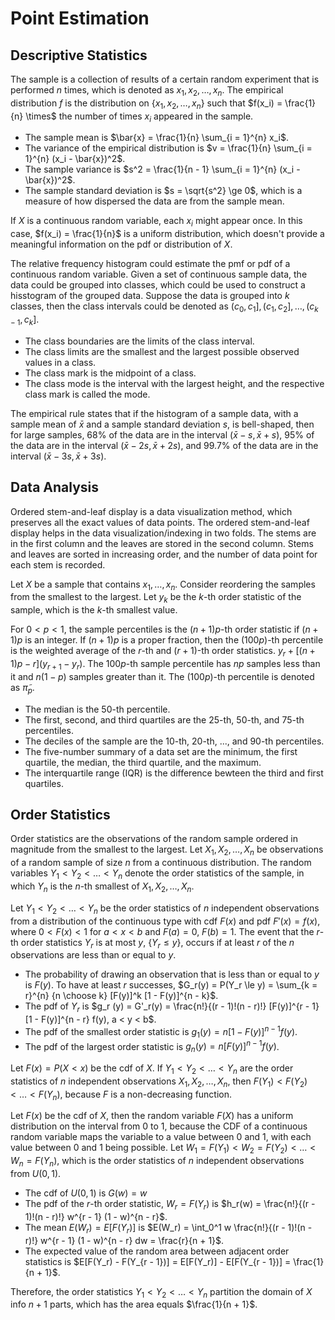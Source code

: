 # Point Estimation

## Descriptive Statistics

The sample is a collection of results of a certain random experiment that is performed $n$ times, which is denoted as $x_1, x_2, \dots, x_n$. The empirical distribution $f$ is the distribution on $\{ x_1, x_2, \dots, x_n \}$ such that $f(x_i) = \frac{1}{n} \times$ the number of times $x_i$ appeared in the sample.

- The sample mean is $\bar{x} = \frac{1}{n} \sum_{i = 1}^{n} x_i$.
- The variance of the empirical distribution is $v = \frac{1}{n} \sum_{i = 1}^{n} (x_i - \bar{x})^2$.
- The sample variance is $s^2 = \frac{1}{n - 1} \sum_{i = 1}^{n} (x_i - \bar{x})^2$.
- The sample standard deviation is $s = \sqrt{s^2} \ge 0$, which is a measure of how dispersed the data are from the sample mean.

If $X$ is a continuous random variable, each $x_i$ might appear once. In this case, $f(x_i) = \frac{1}{n}$ is a uniform distribution, which doesn't provide a meaningful information on the pdf or distribution of $X$.

The relative frequency histogram could estimate the pmf or pdf of a continuous random variable. Given a set of continuous sample data, the data could be grouped into classes, which could be used to construct a hisstogram of the grouped data. Suppose the data is grouped into $k$ classes, then the class intervals could be denoted as $(c_0, c_1], (c_1, c_2], \dots, (c_{k - 1}, c_k]$.

- The class boundaries are the limits of the class interval.
- The class limits are the smallest and the largest possible observed values in a class.
- The class mark is the midpoint of a class.
- The class mode is the interval with the largest height, and the respective class mark is called the mode.

The empirical rule states that if the histogram of a sample data, with a sample mean of $\bar{x}$ and a sample standard deviation $s$, is bell-shaped, then for large samples, $68\%$ of the data are in the interval $(\bar{x} - s, \bar{x} + s)$, $95\%$ of the data are in the interval $(\bar{x} - 2s, \bar{x} + 2s)$, and $99.7\%$ of the data are in the interval $(\bar{x} - 3s, \bar{x} + 3s)$.

## Data Analysis

Ordered stem-and-leaf display is a data visualization method, which preserves all the exact values of data points. The ordered stem-and-leaf display helps in the data
visualization/indexing in two folds. The stems are in the first column and the leaves are stored in the second column. Stems and leaves are sorted in increasing order, and the number of data point for each stem is recorded.

Let $X$ be a sample that contains $x_1, \dots, x_n$. Consider reordering the samples from the smallest to the largest. Let $y_k$ be the $k$-th order statistic of the sample, which is the $k$-th smallest value.

For $0 < p < 1$, the sample percentiles is the $(n + 1)p$-th order statistic if $(n + 1)p$ is an integer. If $(n + 1)p$ is a proper fraction, then the $(100p)$-th percentile is the weighted average of the $r$-th and $(r + 1)$-th order statistics. $y_r + [(n + 1)p - r](y_{r+1} - y_r)$. The $100p$-th sample percentile has $np$ samples less than it and $n(1-p)$ samples greater than it. The $(100p)$-th percentile is denoted as $\tilde{\pi}_p$.

- The median is the $50$-th percentile.
- The first, second, and third quartiles are the $25$-th, $50$-th, and $75$-th percentiles.
- The deciles of the sample are the $10$-th, $20$-th, ..., and $90$-th percentiles.
- The five-number summary of a data set are the minimum, the first quartile, the median, the third quartile, and the maximum.
- The interquartile range (IQR) is the difference bewteen the third and first quartiles.

## Order Statistics

Order statistics are the observations of the random sample ordered in magnitude from the smallest to the largest. Let $X_1, X_2, \dots, X_n$ be observations of a random sample of size $n$ from a continuous distribution. The random variables $Y_1 < Y_2 < \dots < Y_n$ denote the order statistics of the sample, in which $Y_n$ is the $n$-th smallest of $X_1, X_2, \dots, X_n$.

Let $Y_1 < Y_2 < \dots < Y_n$ be the order statistics of $n$ independent observations from a distribution of the continuous type with cdf $F(x)$ and pdf $F'(x) = f(x)$, where $0 < F(x) < 1$ for $a < x < b$ and $F(a) = 0$, $F(b) = 1$. The event that the $r$-th order statistics $Y_r$ is at most $y$, $\{ Y_r \le y \}$, occurs if at least $r$ of the $n$ observations are less than or equal to $y$.

- The probability of drawing an observation that is less than or equal to $y$ is $F(y)$. To have at least $r$ successes, $G_r(y) = P(Y_r \le y) = \sum_{k = r}^{n} {n \choose k} [F(y)]^k [1 - F(y)]^{n - k}$.
- The pdf of $Y_r$ is $g_r (y) = G'_r(y) = \frac{n!}{(r - 1)!(n - r)!} [F(y)]^{r - 1} [1 - F(y)]^{n - r} f(y), a < y < b$.
- The pdf of the smallest order statistic is $g_1(y) = n[1 - F(y)]^{n - 1} f(y)$.
- The pdf of the largest order statistic is $g_n(y) = n[F(y)]^{n - 1} f(y)$.

Let $F(x) = P(X < x)$ be the cdf of $X$. If $Y_1 < Y_2 < \dots < Y_n$ are the order statistics of $n$ independent observations $X_1, X_2, \dots, X_n$, then $F(Y_1) < F(Y_2) < \dots < F(Y_n)$, because $F$ is a non-decreasing function.

Let $F(x)$ be the cdf of $X$, then the random variable $F(X)$ has a uniform distribution on the interval from $0$ to $1$, because the CDF of a continuous random variable maps the variable to a value between $0$ and $1$, with each value between $0$ and $1$ being possible. Let $W_1 = F(Y_1) < W_2 = F(Y_2) < \dots < W_n = F(Y_n)$, which is the order statistics of $n$ independent observations from $U(0, 1)$.

- The cdf of $U(0, 1)$ is $G(w) = w$
- The pdf of the $r$-th order statistic, $W_r = F(Y_r)$ is $h_r(w) = \frac{n!}{(r - 1)!(n - r)!} w^{r - 1} (1 - w)^{n - r}$.
- The mean $E(W_r) = E[F(Y_r)]$ is $E(W_r) = \int_0^1 w \frac{n!}{(r - 1)!(n - r)!} w^{r - 1} (1 - w)^{n - r} dw = \frac{r}{n + 1}$.
- The expected value of the random area between adjacent order statistics is $E[F(Y_r) - F(Y_{r - 1})] = E[F(Y_r)] - E[F(Y_{r - 1})] = \frac{1}{n + 1}$.

Therefore, the order statistics $Y_1 < Y_2 < \dots < Y_n$ partition the domain of $X$ info $n + 1$ parts, which has the area equals $\frac{1}{n + 1}$.
